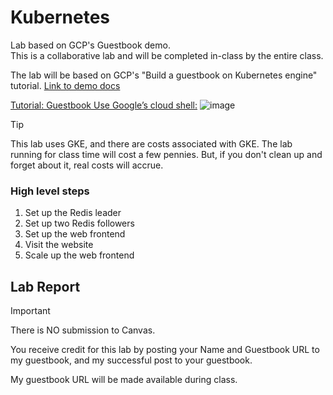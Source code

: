 # Kubernetes
Lab based on GCP's Guestbook demo.  
This is a collaborative lab and will be completed in-class by the entire class.

The lab will be based on GCP's  "Build a guestbook on Kubernetes engine" tutorial. [Link to demo docs](https://cloud.google.com/kubernetes-engine/docs/tutorials/guestbook?hl=en_US)

[Tutorial: Guestbook
Use Google’s cloud shell:](https://shell.cloud.google.com/)
![image](https://github.com/user-attachments/assets/83c0eded-1edb-44f6-b0fc-489446e5e9cf)


> [!TIP]
> This lab uses GKE, and there are costs associated with GKE.  The lab running for class time will cost a few pennies.  But, if you don't clean up and forget about it, real costs will accrue.

### High level steps
1. Set up the Redis leader
2. Set up two Redis followers
3. Set up the web frontend
4. Visit the website
5. Scale up the web frontend

## Lab Report
> [!IMPORTANT]
> There is NO submission to Canvas.

You receive credit for this lab by posting your Name and Guestbook URL to my guestbook, and my successful post to your guestbook. 

My guestbook URL will be made available during class.
